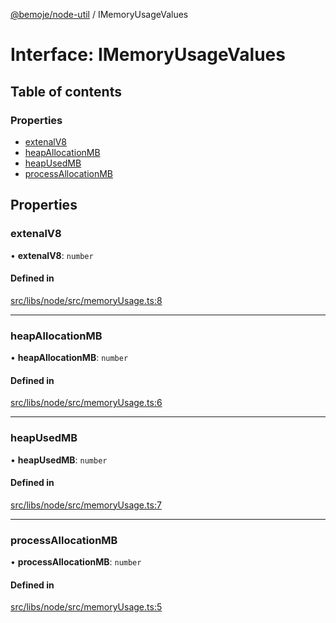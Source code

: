 [@bemoje/node-util](/docs/index.md) / IMemoryUsageValues

# Interface: IMemoryUsageValues

## Table of contents

### Properties

- [extenalV8](/docs/interfaces/IMemoryUsageValues.md#extenalv8)
- [heapAllocationMB](/docs/interfaces/IMemoryUsageValues.md#heapallocationmb)
- [heapUsedMB](/docs/interfaces/IMemoryUsageValues.md#heapusedmb)
- [processAllocationMB](/docs/interfaces/IMemoryUsageValues.md#processallocationmb)

## Properties

### extenalV8

• **extenalV8**: `number`

#### Defined in

[src/libs/node/src/memoryUsage.ts:8](https://github.com/bemoje/bemoje-node-util/blob/e2587a1/src/libs/node/src/memoryUsage.ts#L8)

___

### heapAllocationMB

• **heapAllocationMB**: `number`

#### Defined in

[src/libs/node/src/memoryUsage.ts:6](https://github.com/bemoje/bemoje-node-util/blob/e2587a1/src/libs/node/src/memoryUsage.ts#L6)

___

### heapUsedMB

• **heapUsedMB**: `number`

#### Defined in

[src/libs/node/src/memoryUsage.ts:7](https://github.com/bemoje/bemoje-node-util/blob/e2587a1/src/libs/node/src/memoryUsage.ts#L7)

___

### processAllocationMB

• **processAllocationMB**: `number`

#### Defined in

[src/libs/node/src/memoryUsage.ts:5](https://github.com/bemoje/bemoje-node-util/blob/e2587a1/src/libs/node/src/memoryUsage.ts#L5)
